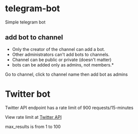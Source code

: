 # telegram-bot
Simple telegram bot

## add bot to channel

+ Only the creator of the channel can add a bot.
+ Other administrators can't add bots to channels.
+ Channel can be public or private (doesn't matter)
+ bots can be added only as admins, not members.*

Go to channel, click to channel name then add bot as admins 

# Twitter bot
Twitter API endpoint has a rate limit of 900 requests/15-minutes

View rate limit at [Twitter API](https://developer.twitter.com/en/docs/twitter-api/rate-limits)

max_results is from 1 to 100